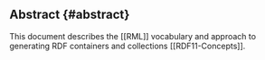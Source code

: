 ## Abstract {#abstract}

This document describes the [[RML]] vocabulary and approach to generating RDF containers and collections [[RDF11-Concepts]].